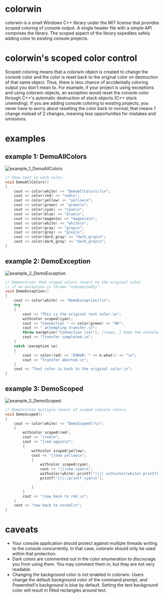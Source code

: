 # colorwin
colorwin is a small Windows C++ library under the MIT license that provides scoped coloring of console output.  A single header file with a simple API comprises the library.  The scoped aspect of the library expedites safely adding color to existing console projects.

# colorwin's scoped color control
Scoped coloring means that a colorwin object is created to change the console color and the color is reset back to the original color on destruction of that same object.  Thus, there is less chance of accidentally coloring output you don't mean to.  For example, if your project is using exceptions and using colorwin objects, an exception would reset the console color through C++'s automatic destruction of stack objects (C++ stack unwinding).  If you are adding console coloring to existing projects, you never have to worry about resetting the color back to normal; that means 1 change instead of 2 changes, meaning less opportunities for mistakes and omissions.

# examples

## example 1: DemoAllColors
![example_1_DemoAllColors](https://github.com/jrebacz/colorwin/blob/readme_content/images/example_1_DemoAllColors.png)


```C++
// Show text in each color.
void DemoAllColors()
{
    cout << color(white) << "DemoAllColors()\n";
    cout << color(red) << "red\n";
    cout << color(yellow) << "yellow\n";
    cout << color(green) << "green\n";
    cout << color(cyan) << "cyan\n";
    cout << color(blue) << "blue\n";
    cout << color(magenta) << "magenta\n";
    cout << color(white) << "white\n";
    cout << color(gray) << "gray\n";
    cout << color(grey) << "grey\n";
    cout << color(dark_gray) << "dark_gray\n";
    cout << color(dark_grey) << "dark_grey\n";
}
```

## example 2: DemoException
![example_2_DemoException](https://github.com/jrebacz/colorwin/blob/readme_content/images/example_2_DemoException.png)
```C++
// Demonstrate that scoped colors revert to the original color
// if an exception is thrown "unexpectedly".
void DemoException()
{
    cout << color(white) << "DemoException()\n";
    try
    {
        cout << "This is the original text color.\n";
        withcolor scoped(cyan);
        cout << "Connection " << color(green) << "OK";
        cout << " attempting transfer.\n";
        throw exception("Connection lost"); //oops, I hope the console color doesn't remain cyan!
        cout << "Transfer completed.\n";
    }
    catch (exception &e)
    {
        cout << color(red) << "ERROR: " << e.what() << "\n";
        cout << "Transfer aborted.\n";
    }
    cout << "Text color is back to the original color.\n";
}
```

## example 3: DemoScoped
![example_3_DemoScoped](https://github.com/jrebacz/colorwin/blob/readme_content/images/example_3_DemoScoped.png)
```C++
// Demonstrate multiple levels of scoped console colors.
void DemoScoped()
{
    cout << color(white) << "DemoScoped()\n";
    {
        withcolor scoped(red);
        cout << "|red\n";
        cout << "|red again\n";
        {
            withcolor scoped(yellow);
            cout << "||now yellow\n";
            {
                withcolor scoped(cyan);
                cout << "|||now cyan\n";
                withcolor(white).printf("|||| withcolor(white).printf(...)\n");
                printf("|||::printf cyan\n");

            }
        }
        cout << "|now back to red.\n";
    }
    cout << "now back to normal\n";
}
```

# caveats
* Your console application should protect against multiple threads writing to the console concurrently.  In that case, colorwin should only be used within that protection.
* Dark colors are commented out in the color enumeration to discourage you from using them.  You may comment them in, but they are not very readable.
* Changing the background color is not enabled in colorwin.  Users change the default background color of the command prompt, and Powershell's background is blue by default.  Setting the text background color will result in filled rectangles around text.

